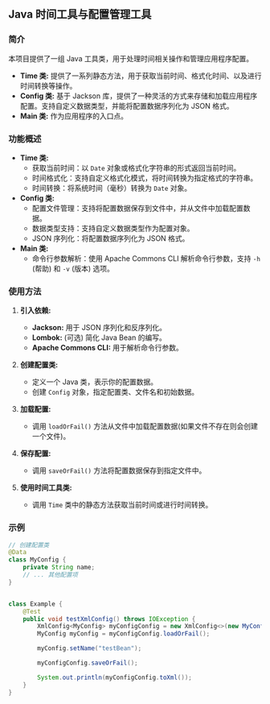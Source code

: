 ## Java 时间工具与配置管理工具

### 简介

本项目提供了一组 Java 工具类，用于处理时间相关操作和管理应用程序配置。

* **Time 类:** 提供了一系列静态方法，用于获取当前时间、格式化时间、以及进行时间转换等操作。
* **Config 类:** 基于 Jackson 库，提供了一种灵活的方式来存储和加载应用程序配置。支持自定义数据类型，并能将配置数据序列化为
  JSON 格式。
* **Main 类:** 作为应用程序的入口点。

### 功能概述

* **Time 类:**
    * 获取当前时间：以 `Date` 对象或格式化字符串的形式返回当前时间。
    * 时间格式化：支持自定义格式化模式，将时间转换为指定格式的字符串。
    * 时间转换：将系统时间（毫秒）转换为 `Date` 对象。
* **Config 类:**
    * 配置文件管理：支持将配置数据保存到文件中，并从文件中加载配置数据。
    * 数据类型支持：支持自定义数据类型作为配置对象。
    * JSON 序列化：将配置数据序列化为 JSON 格式。
* **Main 类:**
    * 命令行参数解析：使用 Apache Commons CLI 解析命令行参数，支持 `-h` (帮助) 和 `-v` (版本) 选项。

### 使用方法

1. **引入依赖:**
    * **Jackson:** 用于 JSON 序列化和反序列化。
    * **Lombok:** (可选) 简化 Java Bean 的编写。
    * **Apache Commons CLI:** 用于解析命令行参数。

2. **创建配置类:**
    * 定义一个 Java 类，表示你的配置数据。
    * 创建 `Config` 对象，指定配置类、文件名和初始数据。

3. **加载配置:**
    * 调用 `loadOrFail()` 方法从文件中加载配置数据(如果文件不存在则会创建一个文件)。

4. **保存配置:**
    * 调用 `saveOrFail()` 方法将配置数据保存到指定文件中。

5. **使用时间工具类:**
    * 调用 `Time` 类中的静态方法获取当前时间或进行时间转换。

### 示例

```java
// 创建配置类
@Data
class MyConfig {
    private String name;
    // ... 其他配置项
}


class Example {
    @Test
    public void testXmlConfig() throws IOException {
        XmlConfig<MyConfig> myConfigConfig = new XmlConfig<>(new MyConfig(), "config.xml");
        MyConfig myConfig = myConfigConfig.loadOrFail();

        myConfig.setName("testBean");

        myConfigConfig.saveOrFail();

        System.out.println(myConfigConfig.toXml());
    }
}
```
